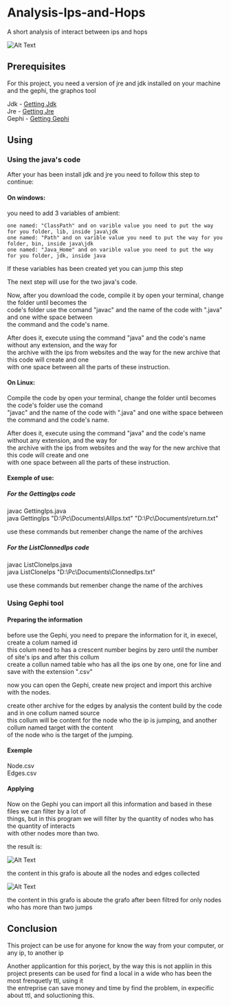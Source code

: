 # Analysis-Ips-and-Hops
A short analysis of interact between ips and hops

![Alt Text](https://user-images.githubusercontent.com/62123056/80319593-911ccb80-87e7-11ea-8388-bc3e85616484.gif)
## Prerequisites

For this project, you need a version of jre and jdk installed on your machine and the gephi, the graphos tool

Jdk - [Getting Jdk](https://www.oracle.com/java/technologies/javase-downloads.html)<br/>
Jre - [Getting Jre](https://www.java.com/pt_BR/download/)<br/>
Gephi - [Getting Gephi](https://gephi.org/)<br/>

## Using
### Using the java's code

After your has been install jdk and jre you need to follow this step to continue:<br/>

#### On windows:<br/>

  you need to add 3 variables of ambient:<br/>
  
    one named: "ClassPath" and on varible value you need to put the way for you folder, lib, inside java\jdk
    one named: "Path" and on varible value you need to put the way for you folder, bin, inside java\jdk
    one named: "Java_Home" and on varible value you need to put the way for you folder, jdk, inside java
    
  If these variables has been created yet you can jump this step<br/>    

  The next step will use for the two java's code.<br/>

  Now, after you download the code, compile it  by open your terminal, change the folder until becomes the <br/>
  code's folder use the comand "javac" and the name of the code with ".java" and one withe space between<br/>
  the command and the code's name.<br/>
  
  After does it, execute using the command "java" and the code's name without any extension, and the way for<br/>
  the archive with the ips from websites and the way for the new archive that this code will create and one<br/>
  with one space between all the parts of these instruction.<br/>
  
#### On Linux:<br/>

  Compile the code by open your terminal, change the folder until becomes the code's folder use the comand<br/>
  "javac" and the name of the code with ".java" and one withe space between the command and the code's name.<br/>
  
  After does it, execute using the command "java" and the code's name without any extension, and the way for<br/>
  the archive with the ips from websites and the way for the new archive that this code will create and one<br/>
  with one space between all the parts of these instruction.<br/>
  
#### Exemple of use:<br/>

##### For the GettingIps code<br/>

  javac GettingIps.java<br/>
  java GettingIps "D:\Pc\Documents\AllIps.txt" "D:\Pc\Documents\return.txt"<br/>
  
  use these commands but remenber change the name of the archives<br/>
  
##### For the ListClonnedIps code<br/>

  javac ListCloneIps.java<br/>
  java ListCloneIps "D:\Pc\Documents\ClonnedIps.txt"<br/>
  
  use these commands but remenber change the name of the archives<br/>
  
  
### Using Gephi tool

  #### Preparing the information
  
  before use the Gephi, you need to prepare the information for it, in execel, create a colum named id<br/>
  this colum need to has a crescent number begins by zero until the number of site's ips and after this collum<br/>
  create a collun named table who has all the ips one by one, one for line and save with the extension ".csv"<br/>
  
  now you can open the Gephi, create new project and import this archive with the nodes.<br/>
  
  create other archive for the edges by analysis the content build by the code and in one collum named source<br/>
  this collum will be content for the node who the ip is jumping, and another collum named target with the content<br/>
  of the node who is the target of the jumping.<br/>
  
  #### Exemple 
  
  Node.csv<br/>
  Edges.csv<br/>
  
  #### Applying
  
  Now on the Gephi you can import all this information and based in these files we can filter by a lot of<br/>
  things, but in this program we will filter by the quantity of nodes who has the quantity of interacts<br/>
  with other nodes more than two.<br/>
  
 
  
  the result is:
  
  

  ![Alt Text](https://user-images.githubusercontent.com/62123056/80319703-43ed2980-87e8-11ea-9b68-586545bfb28b.gif)

  the content in this grafo is aboute all the nodes and edges collected 
  
  
 
  
  
   ![Alt Text](https://user-images.githubusercontent.com/62123056/80380845-7f363980-8876-11ea-9b64-8fd3ffb1ca1a.gif)
  
  the content in this grafo is aboute the grafo after been filtred for only nodes who has more than two jumps
  
  
  
  ## Conclusion
  
  This project can be use for anyone for know the way from your computer, or any ip, to another ip
  
  Another applicantion for this porject, by the way this is not appliin in this project presents can be used for find a local in a wide   who has been the most frenquetly ttl, using it<br/>
  the entreprise can save money and time by find the problem, in expecific about ttl, and soluctioning this.<br/>
  
